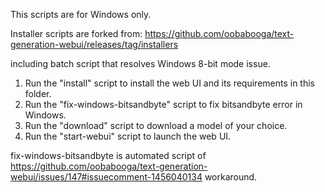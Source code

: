 This scripts are for Windows only.

Installer scripts are forked from: https://github.com/oobabooga/text-generation-webui/releases/tag/installers

including batch script that resolves Windows 8-bit mode issue.

1. Run the "install" script to install the web UI and its requirements in this folder.
2. Run the "fix-windows-bitsandbyte" script to fix bitsandbyte error in Windows.
3. Run the "download" script to download a model of your choice.
4. Run the "start-webui" script to launch the web UI.

fix-windows-bitsandbyte is automated script of https://github.com/oobabooga/text-generation-webui/issues/147#issuecomment-1456040134 workaround.
